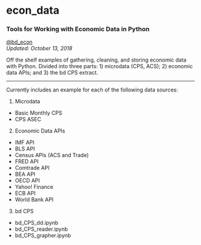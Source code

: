 # econ_data

### Tools for Working with Economic Data in Python

[@bd_econ](https://twitter.com/bd_econ)<br>
*Updated: October 13, 2018*

Off the shelf examples of gathering, cleaning, and storing economic data with Python. Divided into three parts: 1) microdata (CPS, ACS); 2) economic data APIs; and 3) the bd CPS extract.

-----

Currently includes an example for each of the following data sources:
1) Microdata
* Basic Monthly CPS
* CPS ASEC
2) Economic Data APIs
* IMF API
* BLS API
* Census APIs (ACS and Trade)
* FRED API
* Comtrade API
* BEA API
* OECD API
* Yahoo! Finance
* ECB API
* World Bank API
3) bd CPS
* bd_CPS_dd.ipynb
* bd_CPS_reader.ipynb
* bd_CPS_grapher.ipynb
